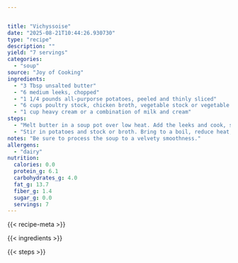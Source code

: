 ```yaml
---


title: "Vichyssoise"
date: "2025-08-21T10:44:26.930730"
type: "recipe"
description: ""
yield: "7 servings"
categories:
  - "soup"
source: "Joy of Cooking"
ingredients:
  - "3 Tbsp unsalted butter"
  - "6 medium leeks, chopped"
  - "1 1/4 pounds all-purporse potatoes, peeled and thinly sliced"
  - "6 cups poultry stock, chicken broth, vegetable stock or vegetable broth"
  - "1 cup heavy cream or a combination of milk and cream"
steps:
  - "Melt butter in a soup pot over low heat. Add the leeks and cook, stirring, until tender but not browned, about 20 minutes."
  - "Stir in potatoes and stock or broth. Bring to a boil, reduce heat, and simmer until the potatoes are soft, about 30 minutes. Off heat, stir in cream or combination of milk and cream. Puree until smooth, for a finer texture, push through a sieve. Season with salt and pepper to taste. Serve warm or chilled."
notes: "Be sure to process the soup to a velvety smoothness."
allergens:
  - "dairy"
nutrition:
  calories: 0.0
  protein_g: 6.1
  carbohydrates_g: 4.0
  fat_g: 13.7
  fiber_g: 1.4
  sugar_g: 0.0
  servings: 7
---
```


{{< recipe-meta >}}

{{< ingredients >}}

{{< steps >}}
